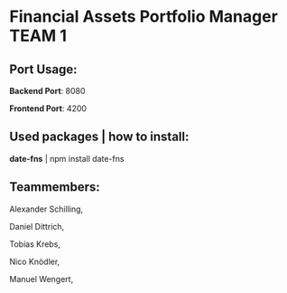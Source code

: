 # Financial Assets Portfolio Manager TEAM 1

## Port Usage:

**Backend Port**: 8080 

**Frontend Port**: 4200

## Used packages | how to install: 

**date-fns** | npm install date-fns

## Teammembers:

Alexander Schilling, 

Daniel Dittrich, 

Tobias Krebs, 

Nico Knödler,

Manuel Wengert, 
